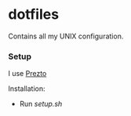 dotfiles
========

Contains all my UNIX configuration.

### Setup

I use [Prezto](https://github.com/sorin-ionescu/prezto)

Installation:

* Run *setup.sh*

